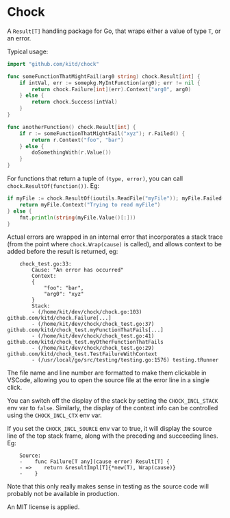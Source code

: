 # Chock

A `Result[T]` handling package for Go, that wraps either a value of type `T`, or an error.

Typical usage:

```go
import "github.com/kitd/chock"

func someFunctionThatMightFail(arg0 string) chock.Result[int] {
    if intVal, err := somepkg.MyIntFunction(arg0); err != nil {
        return chock.Failure[int](err).Context("arg0", arg0)
    } else {
        return chock.Success(intVal)
    }
}

func anotherFunction() chock.Result[int] {
    if r := someFunctionThatMightFail("xyz"); r.Failed() {
        return r.Context("foo", "bar")
    } else {
        doSomethingWith(r.Value())
    }
}
```

For functions that return a tuple of `(type, error)`, you can call `chock.ResultOf(function())`. Eg:
```go
if myFile := chock.ResultOf(ioutils.ReadFile("myFile")); myFile.Failed() {
    return myFile.Context("Trying to read myFile")
} else {
    fmt.println(string(myFile.Value()[:]))
}
```

Actual errors are wrapped in an internal error that incorporates a stack trace (from the point where `chock.Wrap(cause)` is called), and allows context to be added before the result is returned, eg:
```
    chock_test.go:33: 
        Cause: "An error has occurred"
        Context:
        {
            "foo": "bar",
            "arg0": "xyz"
        }
        Stack:
        - (/home/kit/dev/chock/chock.go:103) github.com/kitd/chock.Failure[...]
        - (/home/kit/dev/chock/chock_test.go:37) github.com/kitd/chock_test.myFunctionThatFails[...]
        - (/home/kit/dev/chock/chock_test.go:41) github.com/kitd/chock_test.myOtherFunctionThatFails
        - (/home/kit/dev/chock/chock_test.go:29) github.com/kitd/chock_test.TestFailureWithContext
        - (/usr/local/go/src/testing/testing.go:1576) testing.tRunner
```
The file name and line number are formatted to make them clickable in VSCode, allowing you to open the source file at the error line in a single click.  

You can switch off the display of the stack by setting the `CHOCK_INCL_STACK` env var to `false`. Similarly, the display of the context info can be controlled using the `CHOCK_INCL_CTX` env var. 

If you set the `CHOCK_INCL_SOURCE` env var to true, it will display the source line of the top stack frame, along with the preceding and succeeding lines. Eg:
```
    Source:
    -    func Failure[T any](cause error) Result[T] {
    - =>    return &resultImpl[T]{*new(T), Wrap(cause)}
    -    }
```
Note that this only really makes sense in testing as the source code will probably not be available in production.

An MIT license is applied.